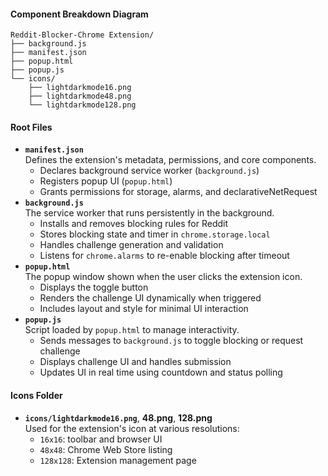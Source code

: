 

#### Component Breakdown Diagram
```
Reddit-Blocker-Chrome Extension/
├── background.js
├── manifest.json
├── popup.html
├── popup.js
└── icons/
    ├── lightdarkmode16.png
    ├── lightdarkmode48.png
    └── lightdarkmode128.png
```


#### Root Files
- **`manifest.json`**  
    Defines the extension's metadata, permissions, and core components.
    - Declares background service worker (`background.js`)
    - Registers popup UI (`popup.html`)
    - Grants permissions for storage, alarms, and declarativeNetRequest
- **`background.js`**  
    The service worker that runs persistently in the background.
    - Installs and removes blocking rules for Reddit
    - Stores blocking state and timer in `chrome.storage.local`
    - Handles challenge generation and validation
    - Listens for `chrome.alarms` to re-enable blocking after timeout
- **`popup.html`**  
    The popup window shown when the user clicks the extension icon.
    - Displays the toggle button
    - Renders the challenge UI dynamically when triggered
    - Includes layout and style for minimal UI interaction
- **`popup.js`**  
    Script loaded by `popup.html` to manage interactivity.
    - Sends messages to `background.js` to toggle blocking or request challenge
    - Displays challenge UI and handles submission
    - Updates UI in real time using countdown and status polling

#### Icons Folder
- **`icons/lightdarkmode16.png`**, **48.png**, **128.png**  
    Used for the extension's icon at various resolutions:
    - `16x16`: toolbar and browser UI
    - `48x48`: Chrome Web Store listing
    - `128x128`: Extension management page